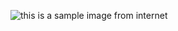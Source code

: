 ![this is a sample image from internet](https://media.istockphoto.com/id/1770515496/photo/ble-and-clear-water-surface-close-up.jpg?s=1024x1024&w=is&k=20&c=a6Car5s53QVgmYbswYpQ0dR6fnQwCzfpB1nSvOzSOzQ=)